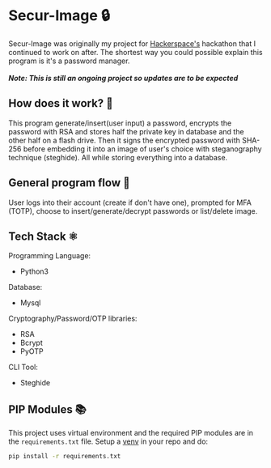 # Secur-Image 🔒
Secur-Image was originally my project for [Hackerspace's](https://hackerspacemmu.rocks/) hackathon that I continued to work on after. The shortest way you could possible explain this program is it's a password manager. <br/><br/>
***Note: This is still an ongoing project so updates are to be expected***

## How does it work? 🧐
This program generate/insert(user input) a password, encrypts the password with RSA and stores half the private key in database and the other half on a flash drive. Then it signs the encrypted password with SHA-256 before embedding it into an image of user's choice with steganography technique (steghide). All while storing everything into a database.

## General program flow 🌊
User logs into their account (create if don't have one), prompted for MFA (TOTP), choose to insert/generate/decrypt passwords or list/delete image.

## Tech Stack ⚛️
Programming Language:
* Python3

Database:
* Mysql

Cryptography/Password/OTP libraries:
* RSA
* Bcrypt
* PyOTP

CLI Tool:
* Steghide

## PIP Modules 📚
This project uses virtual environment and the required PIP modules are in the `requirements.txt` file. Setup a [venv](https://www.freecodecamp.org/news/how-to-setup-virtual-environments-in-python/) in your repo and do:
```sh
pip install -r requirements.txt
```
